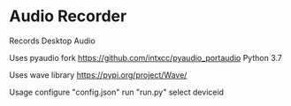 # Audio Recorder
 Records Desktop Audio
 
 Uses pyaudio fork https://github.com/intxcc/pyaudio_portaudio Python 3.7
 
 Uses wave library https://pypi.org/project/Wave/
 
 Usage
 configure "config.json"
 run "run.py"
 select deviceid

